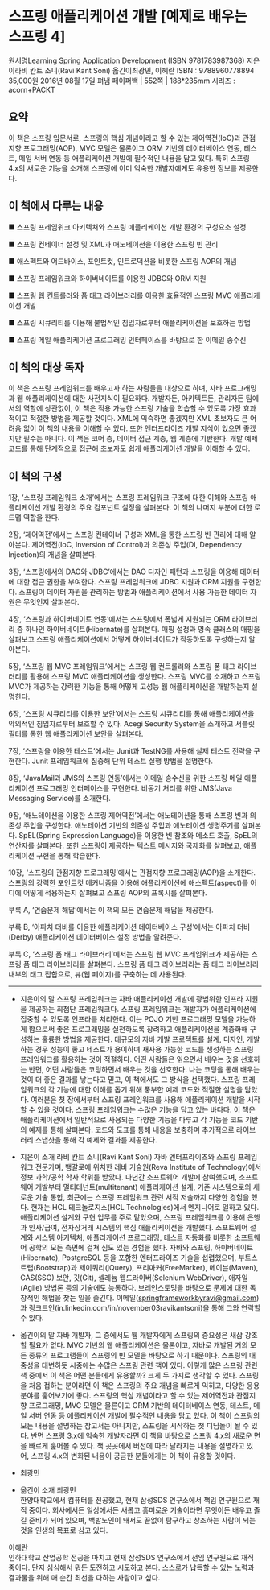 # 스프링 애플리케이션 개발 [예제로 배우는 스프링 4]

원서명Learning Spring Application Development (ISBN 9781783987368)
지은이라비 칸트 소니(Ravi Kant Soni)
옮긴이최광민, 이혜란
ISBN : 9788960778894
35,000원
2016년 08월 17일 펴냄
페이퍼백 | 552쪽 | 188*235mm
시리즈 : acorn+PACKT

## 요약
이 책은 스프링 입문서로, 스프링의 핵심 개념이라고 할 수 있는 제어역전(IoC)과 관점지향 프로그래밍(AOP), MVC 모델은 물론이고 ORM 기반의 데이터베이스 연동, 테스트, 메일 서버 연동 등 애플리케이션 개발에 필수적인 내용을 담고 있다. 특히 스프링 4.x의 새로운 기능을 소개해 스프링에 이미 익숙한 개발자에게도 유용한 정보를 제공한다.

## 이 책에서 다루는 내용
■ 스프링 프레임워크 아키텍처와 스프링 애플리케이션 개발 환경의 구성요소 설정

■ 스프링 컨테이너 설정 및 XML과 애노테이션을 이용한 스프링 빈 관리

■ 애스펙트와 어드바이스, 포인트컷, 인트로덕션을 비롯한 스프링 AOP의 개념

■ 스프링 프레임워크와 하이버네이트를 이용한 JDBC와 ORM 지원

■ 스프링 웹 컨트롤러와 폼 태그 라이브러리를 이용한 효율적인 스프링 MVC 애플리케이션 개발

■ 스프링 시큐리티를 이용해 불법적인 침입자로부터 애플리케이션을 보호하는 방법

■ 스프링 메일 애플리케이션 프로그래밍 인터페이스를 바탕으로 한 이메일 송수신

## 이 책의 대상 독자
이 책은 스프링 프레임워크를 배우고자 하는 사람들을 대상으로 하며, 자바 프로그래밍과 웹 애플리케이션에 대한 사전지식이 필요하다. 개발자든, 아키텍트든, 관리자든 팀에서의 역할에 상관없이, 이 책은 적용 가능한 스프링 기술을 학습할 수 있도록 가장 효과적이고 적절한 방법을 제공할 것이다. XML에 익숙하면 좋겠지만 XML 초보자도 큰 어려움 없이 이 책의 내용을 이해할 수 있다. 또한 엔터프라이즈 개발 지식이 있으면 좋겠지만 필수는 아니다. 이 책은 코어 층, 데이터 접근 계층, 웹 계층에 기반한다. 개발 예제 코드를 통해 단계적으로 접근해 초보자도 쉽게 애플리케이션 개발을 이해할 수 있다.

## 이 책의 구성
1장, ‘스프링 프레임워크 소개’에서는 스프링 프레임워크 구조에 대한 이해와 스프링 애플리케이션 개발 환경의 주요 컴포넌트 설정을 살펴본다. 이 책의 나머지 부분에 대한 로드맵 역할을 한다.

2장, ‘제어역전’에서는 스프링 컨테이너 구성과 XML을 통한 스프링 빈 관리에 대해 알아본다. 제어역전(IoC, Inversion of Control)과 의존성 주입(DI, Dependency Injection)의 개념을 살펴본다.

3장, ‘스프링에서의 DAO와 JDBC’에서는 DAO 디자인 패턴과 스프링을 이용해 데이터에 대한 접근 권한을 부여한다. 스프링 프레임워크에 JDBC 지원과 ORM 지원을 구현한다. 스프링이 데이터 자원을 관리하는 방법과 애플리케이션에서 사용 가능한 데이터 자원은 무엇인지 살펴본다.

4장, ‘스프링과 하이버네이트 연동’에서는 스프링에서 폭넓게 지원되는 ORM 라이브러리 중 하나인 하이버네이트(Hibernate)를 살펴본다. 매핑 설정과 영속 클래스의 매핑을 살펴보고 스프링 애플리케이션에서 어떻게 하이버네이트가 작동하도록 구성하는지 알아본다.

5장, ‘스프링 웹 MVC 프레임워크’에서는 스프링 웹 컨트롤러와 스프링 폼 태그 라이브러리를 활용해 스프링 MVC 애플리케이션을 생성한다. 스프링 MVC를 소개하고 스프링 MVC가 제공하는 강력한 기능을 통해 어떻게 고성능 웹 애플리케이션을 개발하는지 설명한다.

6장, ‘스프링 시큐리티를 이용한 보안’에서는 스프링 시큐리티를 통해 애플리케이션을 악의적인 침입자로부터 보호할 수 있다. Acegi Security System을 소개하고 서블릿 필터를 통한 웹 애플리케이션 보안을 살펴본다.

7장, ‘스프링을 이용한 테스트’에서는 Junit과 TestNG를 사용해 실제 테스트 전략을 구현한다. Junit 프레임워크에 집중해 단위 테스트 실행 방법을 설명한다.

8장, ‘JavaMail과 JMS의 스프링 연동’에서는 이메일 송수신을 위한 스프링 메일 애플리케이션 프로그래밍 인터페이스를 구현한다. 비동기 처리를 위한 JMS(Java Messaging Service)를 소개한다.

9장, ‘애노테이션을 이용한 스프링 제어역전’에서는 애노테이션을 통해 스프링 빈과 의존성 주입을 구성한다. 애노테이션 기반의 의존성 주입과 애노테이션 생명주기를 살펴본다. SpEL(Spring Expression Language)을 이용한 빈 참조와 메소드 호출, SpEL의 연산자를 살펴본다. 또한 스프링이 제공하는 텍스트 메시지와 국제화를 살펴보고, 애플리케이션 구현을 통해 학습한다.

10장, ‘스프링의 관점지향 프로그래밍’에서는 관점지향 프로그래밍(AOP)을 소개한다. 스프링의 강력한 포인트컷 메커니즘을 이용해 애플리케이션에 애스펙트(aspect)를 어디에 어떻게 적용하는지 살펴보고 스프링 AOP의 프록시를 살펴본다.

부록 A, ‘연습문제 해답’에서는 이 책의 모든 연습문제 해답을 제공한다.

부록 B, ‘아파치 더비를 이용한 애플리케이션 데이터베이스 구성’에서는 아파치 더비(Derby) 애플리케이션 데이터베이스 설정 방법을 알려준다.

부록 C, ‘스프링 폼 태그 라이브러리’에서는 스프링 웹 MVC 프레임워크가 제공하는 스프링 폼 태그 라이브러리를 살펴본다. 스프링 폼 태그 라이브러리는 폼 태그 라이브러리 내부의 태그 집합으로, 뷰(웹 페이지)를 구축하는 데 사용된다.

----

- 지은이의 말
스프링 프레임워크는 자바 애플리케이션 개발에 광범위한 인프라 지원을 제공하는 최첨단 프레임워크다. 스프링 프레임워크는 개발자가 애플리케이션에 집중할 수 있도록 인프라를 처리한다. 이는 POJO 기반 프로그래밍 모델을 가능하게 함으로써 좋은 프로그래밍을 실천하도록 장려하고 애플리케이션을 계층화해 구성하는 훌륭한 방법을 제공한다. 대규모의 자바 개발 프로젝트를 설계, 디자인, 개발하는 경우 성능이 좋고 테스트가 용이하며 재사용 가능한 코드를 생성하는 스프링 프레임워크를 활용하는 것이 적절하다.
어떤 사람들은 읽으면서 배우는 것을 선호하는 반면, 어떤 사람들은 코딩하면서 배우는 것을 선호한다. 나는 코딩을 통해 배우는 것이 더 좋은 결과를 낳는다고 믿고, 이 책에서도 그 방식을 선택했다. 스프링 프레임워크의 각 기능에 대한 이해를 돕기 위해 풍부한 예제 코드와 적절한 설명을 담았다. 여러분은 첫 장에서부터 스프링 프레임워크를 사용해 애플리케이션 개발을 시작할 수 있을 것이다.
스프링 프레임워크는 수많은 기능을 담고 있는 바다다. 이 책은 애플리케이션에서 일반적으로 사용되는 다양한 기능을 다루고 각 기능을 코드 기반의 예제를 통해 살펴본다. 코드와 도표를 통해 내용을 보충하며 추가적으로 라이브러리 스냅샷을 통해 각 예제와 결과를 제공한다.

- 지은이 소개
라비 칸트 소니(Ravi Kant Soni)
자바 엔터프라이즈와 스프링 프레임워크 전문가며, 뱅갈로에 위치한 레바 기술원(Reva Institute of Technology)에서 정보 과학/공학 학사 학위를 받았다. 다년간 소프트웨어 개발에 참여했으며, 소프트웨어 개발부터 멀티테넌트(multitenant) 애플리케이션 설계, 기존 시스템으로의 새로운 기술 통합, 최근에는 스프링 프레임워크 관련 서적 저술까지 다양한 경험을 했다.
현재는 HCL 테크놀로지스(HCL Technologies)에서 엔지니어로 일하고 있다. 애플리케이션 설계와 구현 업무를 주로 맡았으며, 스프링 프레임워크를 이용해 은행과 인사/급여, 전자상거래 시스템의 핵심 애플리케이션을 개발했다.
소프트웨어 설계와 시스템 아키텍처, 애플리케이션 프로그래밍, 테스트 자동화를 비롯한 소프트웨어 공학의 모든 측면에 걸쳐 심도 있는 경험을 했다. 자바와 스프링, 하이버네이트(Hibernate), PostgreSQL 등을 포함한 엔터프라이즈 기술을 섭렵했으며, 부트스트랩(Bootstrap)과 제이쿼리(jQuery), 프리마커(FreeMarker), 메이븐(Maven), CAS(SSO) 보안, 깃(Git), 셀레늄 웹드라이버(Selenium WebDriver), 애자일(Agile) 방법론 등의 기술에도 능통하다.
브레인스토밍을 바탕으로 문제에 대한 독창적인 해법을 찾는 일을 즐긴다. 이메일(springframeworkbyravi@gmail.com)과 링크드인(in.linkedin.com/in/november03ravikantsoni)을 통해 그와 연락할 수 있다.

- 옮긴이의 말
자바 개발자, 그 중에서도 웹 개발자에게 스프링의 중요성은 새삼 강조할 필요가 없다. MVC 기반의 웹 애플리케이션은 물론이고, 자바로 개발된 거의 모든 종류의 프로그램들이 스프링의 빈 모델을 바탕으로 하기 때문이다. 스프링의 대중성을 대변하듯 시중에는 수많은 스프링 관련 책이 있다. 이렇게 많은 스프링 관련 책 중에서 이 책은 어떤 분들에게 유용할까? 크게 두 가지로 생각할 수 있다.
스프링을 처음 접하는 분이라면 이 책은 스프링의 주요 개념을 빠르게 익히고, 다양한 응용 분야를 훑어보기에 좋다. 스프링의 핵심 개념이라고 할 수 있는 제어역전과 관점지향 프로그래밍, MVC 모델은 물론이고 ORM 기반의 데이터베이스 연동, 테스트, 메일 서버 연동 등 애플리케이션 개발에 필수적인 내용을 담고 있다. 이 책이 스프링의 모든 내용을 설명하는 참고서는 아니지만, 스프링을 시작하는 첫 디딤돌이 될 수 있다.
반면 스프링 3.x에 익숙한 개발자라면 이 책을 바탕으로 스프링 4.x의 새로운 면을 빠르게 훑어볼 수 있다. 책 곳곳에서 버전에 따라 달라지는 내용을 설명하고 있어, 스프링 4.x의 변화된 내용이 궁금한 분들에게는 이 책이 유용할 것이다.
- 최광민

- 옮긴이 소개
최광민  
한양대학교에서 컴퓨터를 전공했고, 현재 삼성SDS 연구소에서 책임 연구원으로 재직 중이다. 회사에서든 일상에서든 새롭고 흥미로운 기술이라면 무엇이든 배우고 즐길 준비가 되어 있으며, 백발노인이 돼서도 끝없이 탐구하고 창조하는 사람이 되는 것을 인생의 목표로 삼고 있다.

이혜란  
인하대학교 산업공학 전공을 마치고 현재 삼성SDS 연구소에서 선임 연구원으로 재직 중이다. 단지 심심해서 뭐든 도전하고 시도하고 본다. 스스로가 납득할 수 있는 노력과 결과물을 위해 매 순간 최선을 다하는 사람이고 싶다.